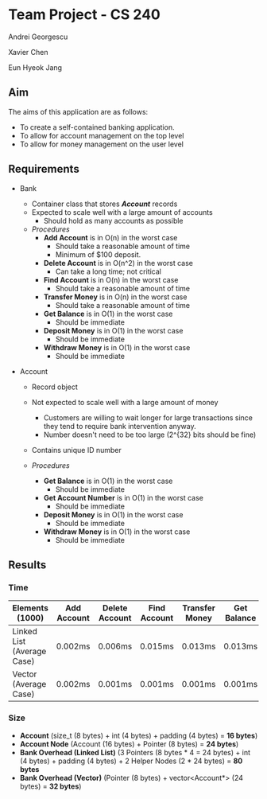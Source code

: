 # Team Project - CS 240

Andrei Georgescu

Xavier Chen

Eun Hyeok Jang

## Aim

The aims of this application are as follows:

- To create a self-contained banking application.
- To allow for account management on the top level
- To allow for money management on the user level

## Requirements

- Bank

  - Container class that stores ***Account*** records
  - Expected to scale well with a large amount of accounts
    - Should hold as many accounts as possible
  - *Procedures*
    - **Add Account** is in O(n) in the worst case
      - Should take a reasonable amount of time
      - Minimum of $100 deposit.
    - **Delete Account** is in O(n^2) in the worst case
      - Can take a long time; not critical
    - **Find Account** is in O(n) in the worst case
      - Should take a reasonable amount of time
    - **Transfer Money** is in O(n) in the worst case
      - Should take a reasonable amount of time
    - **Get Balance** is in O(1) in the worst case
      - Should be immediate
    - **Deposit Money** is in O(1) in the worst case
      - Should be immediate
    - **Withdraw Money** is in O(1) in the worst case
      - Should be immediate

- Account

  - Record object

  - Not expected to scale well with a large amount of money

    - Customers are willing to wait longer for large transactions since they tend to require bank intervention anyway.
    - Number doesn't need to be too large (2^{32} bits should be fine)

  - Contains unique ID number

  - *Procedures*

    - **Get Balance** is in O(1) in the worst case
      - Should be immediate
    - **Get Account Number** is in O(1) in the worst case
      - Should be immediate
    - **Deposit Money** is in O(1) in the worst case
      - Should be immediate
    - **Withdraw Money** is in O(1) in the worst case
      - Should be immediate

## Results
### Time
| Elements (1000)            | Add Account | Delete Account | Find Account | Transfer Money | Get Balance | Deposit Money | Withdraw Money |
|----------------------------|-------------|----------------|--------------|----------------|-------------|---------------|----------------|
| Linked List (Average Case) | 0.002ms     | 0.006ms        | 0.015ms      | 0.013ms        | 0.013ms     | 0.013ms       | 0.013ms        |
| Vector (Average Case)      | 0.002ms     | 0.001ms        | 0.001ms      | 0.001ms        | 0.001ms     | 0.001ms       | 0.001ms        |

### Size
- **Account** (size_t (8 bytes) + int (4 bytes) + padding (4 bytes) = **16 bytes**)
- **Account Node** (Account (16 bytes) + Pointer (8 bytes) = **24 bytes**)
- **Bank Overhead (Linked List)** (3 Pointers (8 bytes * 4 = 24 bytes) + int (4 bytes) + padding (4 bytes) + 2 Helper Nodes (2 * 24 bytes) = **80 bytes**
- **Bank Overhead (Vector)** (Pointer (8 bytes) + vector<Account*> (24 bytes) = **32 bytes**)
